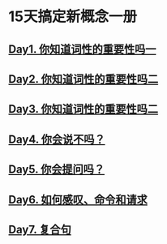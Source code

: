# 15天搞定新概念一册
## [Day1. 你知道词性的重要性吗一](Day1.你知道词性的重要性吗一.md)
## [Day2. 你知道词性的重要性吗二](Day2.你知道词性的重要性吗二.md)
## [Day3. 你知道词性的重要性吗二](Day3.说英语-说句子.md)
## [Day4. 你会说不吗？](Day4.你会说不吗？.md)
## [Day5. 你会提问吗？](Day5.你会提问吗？.md)
## [Day6. 如何感叹、命令和请求](Day6.如何感叹、命令和请求.md)
## [Day7. 复合句](Day7.复合句.md)
